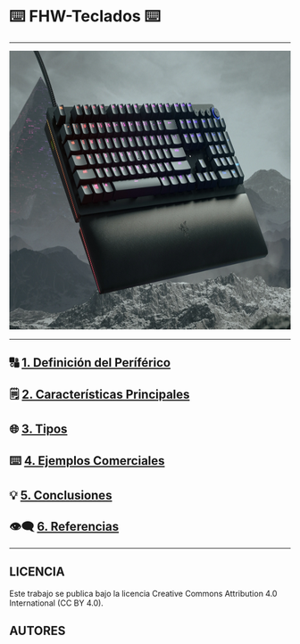 # ⌨️ FHW-Teclados ⌨️

---
<p align="center"><img src="img/razer.webp" alt="razer" width="850" height="500"></p>

---

## 🔠 [1. Definición del Períférico](descripcion.md)

## 🗒️ [2. Características Principales](caracteristicas.md)

## 🌐 [3. Tipos](tipos.md)

## ⌨️ [4. Ejemplos Comerciales](ejemplos_comerciales.md)

## 💡 [5. Conclusiones](conclusiones.md)

## 👁️‍🗨️ [6. Referencias](referencias.md)

---
## LICENCIA
Este trabajo se publica bajo la licencia Creative Commons Attribution 4.0 International (CC BY 4.0).

## AUTORES
